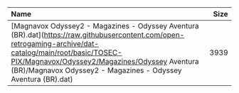 |Name|Size|
|:---|---:|
|[Magnavox Odyssey2 - Magazines - Odyssey Aventura (BR).dat](https://raw.githubusercontent.com/open-retrogaming-archive/dat-catalog/main/root/basic/TOSEC-PIX/Magnavox/Odyssey2/Magazines/Odyssey Aventura (BR)/Magnavox Odyssey2 - Magazines - Odyssey Aventura (BR).dat)|3939|
